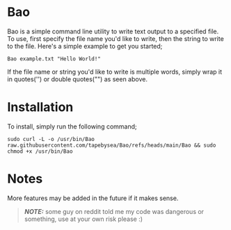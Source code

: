 # Bao
Bao is a simple command line utility to write text output to a specified file. To use, first specify the file name you'd like to write, then the string to write to the file. Here's a simple example to get you started;

    Bao example.txt "Hello World!"

If the file name or string you'd like to write is multiple words, simply wrap it in quotes('') or double quotes("") as seen above.

# Installation
To install, simply run the following command;

    sudo curl -L -o /usr/bin/Bao raw.githubusercontent.com/tapebysea/Bao/refs/heads/main/Bao && sudo chmod +x /usr/bin/Bao

# Notes
More features may be added in the future if it makes sense.

> **_NOTE:_** some guy on reddit told me my code was dangerous or something, use at your own risk please :)
